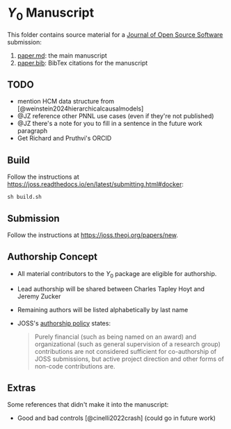 # $Y_0$ Manuscript

This folder contains source material for
a [Journal of Open Source Software](https://joss.theoj.org/)
submission:

1. [paper.md](paper.md): the main manuscript
2. [paper.bib](paper.bib): BibTex citations for the manuscript

## TODO

- mention HCM data structure from [@weinstein2024hierarchicalcausalmodels]
- @JZ reference other PNNL use cases (even if they're not published)
- @JZ there's a note for you to fill in a sentence in the future work paragraph
- Get Richard and Pruthvi's ORCID

## Build

Follow the instructions
at https://joss.readthedocs.io/en/latest/submitting.html#docker:

```shell
sh build.sh
```

## Submission

Follow the instructions at https://joss.theoj.org/papers/new.

## Authorship Concept

- All material contributors to the $Y_0$ package are eligible for authorship.
- Lead authorship will be shared between Charles Tapley Hoyt and Jeremy Zucker
- Remaining authors will be listed alphabetically by last name
- JOSS's [authorship policy](https://joss.readthedocs.io/en/latest/submitting.html#authorship) states:

  > Purely financial (such as being named on an award) and organizational (such as general supervision of a research
  > group) contributions are not considered sufficient for co-authorship of JOSS submissions, but active project
  > direction and other forms of non-code contributions are.

## Extras

Some references that didn't make it into the manuscript:

- Good and bad controls [@cinelli2022crash] (could go in future work)
